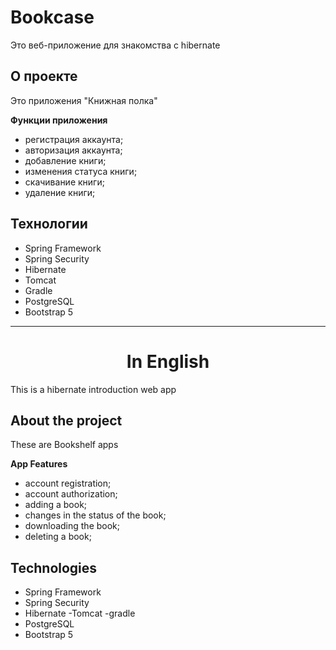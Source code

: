 # Bookcase

Это веб-приложение для знакомства с hibernate

## О проекте

Это приложения "Книжная полка"

__Функции приложения__

- регистрация аккаунта;
- авторизация аккаунта;
- добавление книги;
- изменения статуса книги;
- скачивание книги;
- удаление книги;

## Технологии

- Spring Framework
- Spring Security
- Hibernate
- Tomcat
- Gradle
- PostgreSQL
- Bootstrap 5

---

<h1 align="center">In English</h1>

This is a hibernate introduction web app

## About the project

These are Bookshelf apps

__App Features__

- account registration;
- account authorization;
- adding a book;
- changes in the status of the book;
- downloading the book;
- deleting a book;

## Technologies

- Spring Framework
- Spring Security
- Hibernate
-Tomcat
-gradle
- PostgreSQL
- Bootstrap 5
